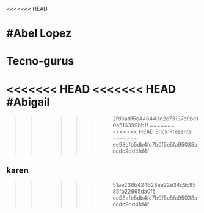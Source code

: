<<<<<<< HEAD


#Abel Lopez 
=======
# Tecno-gurus
<<<<<<< HEAD
<<<<<<< HEAD
#Abigail 
=======
>>>>>>> 2fd6ad15e446443c2c73137e9be10a516399bb1f
=======
<<<<<<< HEAD
Erick Presente
=======
>>>>>>> ee98afb5db4fc7b0f5e5fa95038accdc9dd4fd4f
## karen
>>>>>>> 51ae236b424628ea22e34c9c9585fb22665da0f5
>>>>>>> ee98afb5db4fc7b0f5e5fa95038accdc9dd4fd4f
